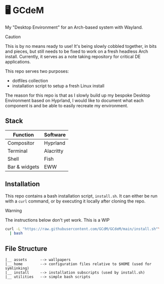 # 🖥️ GCdeM

My "Desktop Environment" for an Arch-based system with Wayland.

> [!caution]
>
> This is by no means ready to use! It's being slowly cobbled together, in bits
> and pieces, but still needs to be fixed to work on a fresh headless Arch
> install. Currently, it serves as a note taking repository for critical DE
> applications.

This repo serves two purposes:

- dotfiles collection
- installation script to setup a fresh Linux install

The reason for this repo is that as I slowly build up my bespoke Desktop
Environment based on Hyprland, I would like to document what each component is
and be able to easily recreate my environment.

## Stack

| Function      | Software  |
| ------------- | --------- |
| Compositor    | Hyprland  |
| Terminal      | Alacritty |
| Shell         | Fish      |
| Bar & widgets | EWW       |

## Installation

This repo contains a bash installation script, `install.sh`. It can either be
run with a `curl` command, or by executing it locally after cloning the repo.

> [!warning]
>
> The instructions below don't yet work. This is a WIP

```bash
curl -L "https://raw.githubusercontent.com/GCdM/GCdeM/main/install.sh"\
  | bash
```

## File Structure

```text
|__ assets      --> wallpapers
|__ home        --> configuration files relative to $HOME (used for symlinking)
|__ install     --> installation subscripts (used by install.sh)
|__ utilities   --> simple bash scripts
```
